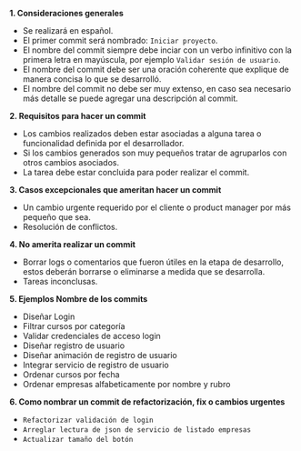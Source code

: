 **1. Consideraciones generales**

* Se realizará en español.
* El primer commit será nombrado: `Iniciar proyecto`.
* El nombre del commit siempre debe inciar con un verbo infinitivo con la primera letra en mayúscula, por ejemplo `Validar sesión de usuario`.
* El nombre del commit debe ser una oración coherente que explique de manera concisa lo que se desarrolló.
* El nombre del commit no debe ser muy extenso, en caso sea necesario más detalle se puede agregar una descripción al commit.

**2. Requisitos para hacer un commit**

* Los cambios realizados deben estar asociadas a alguna tarea o funcionalidad definida por el desarrollador.  
* Si los cambios generados son muy pequeños tratar de agruparlos con otros cambios asociados.
* La tarea debe estar concluida para poder realizar el commit.

**3. Casos excepcionales que ameritan hacer un commit**

* Un cambio urgente requerido por el cliente o product manager por más pequeño que sea.
* Resolución de conflictos.

**4. No amerita realizar un commit**

* Borrar logs o comentarios que fueron útiles en la etapa de desarrollo, estos deberán borrarse o eliminarse a medida que se desarrolla.
* Tareas inconclusas.

**5. Ejemplos Nombre de los commits**

* Diseñar Login
* Filtrar cursos por categoría
* Validar credenciales de acceso login
* Diseñar registro de usuario
* Diseñar animación de registro de usuario
* Integrar servicio de registro de usuario
* Ordenar cursos por fecha 
* Ordenar empresas alfabeticamente por nombre y rubro

**6. Como nombrar un commit de refactorización, fix o cambios urgentes**

* `Refactorizar validación de login`
* `Arreglar lectura de json de servicio de listado empresas`
* `Actualizar tamaño del botón`



